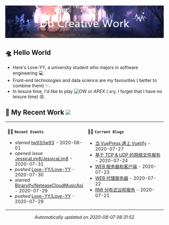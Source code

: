 <!-- insert background image -->
![avatar](https://raw.githubusercontent.com/Love-YY/Love-YY/master/src/background.png)

<!-- main intruction -->
## 🛸 Hello World
- Here's Love-YY, a university student who majors in software engineering 💻. 
- Front-end technologies and data science are my favourites ( better to combine them) ✨.
- In leisure time, I'd like to play ![OW](https://blz.nosdn.127.net/1/overwatch/images/common/overwatch.ico) or *APEX* ( sry, I forget that I have no leisure time) 😵.
## 🌈 My Recent Work  <img src="https://media.giphy.com/media/mGcNjsfWAjY5AEZNw6/giphy.gif" width="40">

<table>
<tr>
<td valign="top" width="50%">

#### 🚴‍♀️ `Recent Events`

<!-- event starts -->
* *starred* <a href=https://github.com/tw93/tw93 target='_blank'>tw93/tw93</a> - 2020-08-01
* *opened issue* <a href=https://github.com/JessicaLim8/JessicaLim8/issues/88 target='_blank'>JessicaLim8/JessicaLim8</a> - 2020-07-31
* *pushed* <a href=https://github.com/Love-YY/Love-YY/commits/fdea59b43359f55a03aa9a6fd0b4a2792a053d7e target='_blank'>Love-YY/Love-YY</a> - 2020-07-30
* *starred* <a href=https://github.com/Binaryify/NeteaseCloudMusicApi target='_blank'>Binaryify/NeteaseCloudMusicApi</a> - 2020-07-29
* *pushed* <a href=https://github.com/Love-YY/Love-YY/commits/0e78f1fbeb8852bf7cbdf806f8cc664305fc1bfd target='_blank'>Love-YY/Love-YY</a> - 2020-07-29
<!-- event ends -->
</td>
<td valign="top" width="50%">

#### 🏄‍♂️ `Current Blogs`

<!-- blog starts -->
* <a href=https://www.flynoodle.xyz/views/blog/%E5%BD%93VuePress%E9%81%87%E4%B8%8AVuetify.html target='_blank'> 当 VuePress 遇上 Vuetify</a> - 2020-07-27
* <a href=https://www.flynoodle.xyz/views/network/%E5%9F%BA%E4%BA%8ETCP&UDP%E7%9A%84%E7%BD%91%E7%BB%9C%E6%96%87%E4%BB%B6%E6%9C%8D%E5%8A%A1.html target='_blank'> 基于 TCP & UDP 的网络文件服务</a> - 2020-07-24
* <a href=https://www.flynoodle.xyz/views/network/WEB%E6%9C%8D%E5%8A%A1%E5%99%A8%E5%92%8C%E5%AE%A2%E6%88%B7%E7%AB%AF.html target='_blank'> WEB 服务器和客户端</a> - 2020-07-23
* <a href=https://www.flynoodle.xyz/views/network/WEB%E4%BB%A3%E7%90%86%E6%9C%8D%E5%8A%A1%E5%99%A8.html target='_blank'> WEB 代理服务器</a> - 2020-07-22
* <a href=https://www.flynoodle.xyz/views/distributed/RMI%E5%88%86%E5%B8%83%E5%BC%8F%E8%AE%AE%E7%A8%8B%E6%9C%8D%E5%8A%A1.html target='_blank'> RMI 分布式议程服务</a> - 2020-07-21
<!-- blog ends -->
</td>
</tr>
</table>

<p align="center">
<i>
<!-- time starts -->
Automatically updated on 2020-08-07 08:31:52
<!-- time ends -->
</i>
</p>